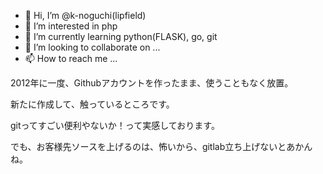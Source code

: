 - 👋 Hi, I’m @k-noguchi(lipfield)
- 👀 I’m interested in php
- 🌱 I’m currently learning python(FLASK), go, git
- 💞️ I’m looking to collaborate on ...
- 📫 How to reach me ...

2012年に一度、Githubアカウントを作ったまま、使うこともなく放置。

新たに作成して、触っているところです。

gitってすごい便利やないか！って実感しております。

でも、お客様先ソースを上げるのは、怖いから、gitlab立ち上げないとあかんね。

<!---
k-noguchi-lipfield/k-noguchi-lipfield is a ✨ special ✨ repository because its `README.md` (this file) appears on your GitHub profile.
You can click the Preview link to take a look at your changes.
--->
